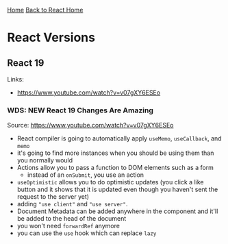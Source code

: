 [Home](https://github.com/coolinmc6/front-end-dev)
[Back to React Home](https://github.com/coolinmc6/front-end-dev/tree/master/react)

# React Versions

## React 19

Links:
- https://www.youtube.com/watch?v=v07gXY6ESEo

### WDS: NEW React 19 Changes Are Amazing

Source: https://www.youtube.com/watch?v=v07gXY6ESEo

- React compiler is going to automatically apply `useMemo`, `useCallback`, and `memo`
- it's going to find more instances when you should be using them than you normally would
- Actions allow you to pass a function to DOM elements such as a form
  - instead of an `onSubmit`, you use an action
- `useOptimistic` allows you to do optimistic updates (you click a like button and it shows that
it is updated even though you haven't sent the request to the server yet)
- adding `"use client"` and `"use server"`.
- Document Metadata can be added anywhere in the component and it'll be added to the head
of the document
- you won't need `forwardRef` anymore
- you can use the `use` hook which can replace `lazy`
